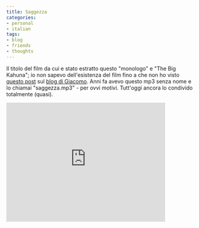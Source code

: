 ```yaml
---
title: Saggezza
categories:
- personal
- italian
tags:
- blog
- friends
- thoughts
---
```

Il titolo del film da cui e stato estratto questo "monologo" e "The Big
Kahuna"; io non sapevo dell'esistenza del film fino a che non ho visto [questo
post](http://hukk.netsons.org/2007/05/29/the-big-kahuna/
"http://hukk.netsons.org/2007/05/29/the-big-kahuna/" ) sul [blog di
Giacomo](http://hukk.netsons.org/ "http://hukk.netsons.org/" ). Anni fa avevo
questo mp3 senza nome e lo chiamai "saggezza.mp3" - per ovvi motivi. Tutt'oggi
ancora lo condivido totalmente (quasi).

<iframe width="420" height="315" src="https://www.youtube.com/embed/fFu1Ms0BhtU" frameborder="0" allowfullscreen></iframe>

